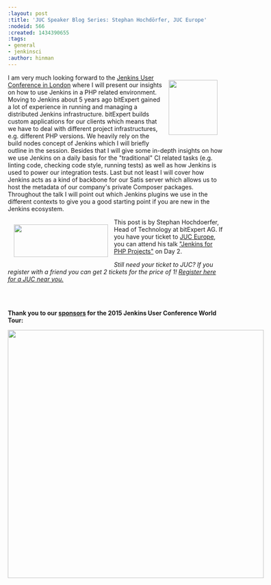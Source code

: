 ```yaml
---
:layout: post
:title: 'JUC Speaker Blog Series: Stephan Hochdörfer, JUC Europe'
:nodeid: 566
:created: 1434390655
:tags:
- general
- jenkinsci
:author: hinman
---
```

<div style="float:right; margin:1em">
<img src="https://jenkins-ci.org/sites/default/files/images/Jenkins_Butler_0.png" width=114 height=128>
</div>

<p>I am very much looking forward to the <a href="https://www.cloudbees.com/jenkins/juc-2015/europe">Jenkins User Conference in London</a> where I will present our insights on how to use Jenkins in a PHP related environment. Moving to Jenkins about 5 years ago bitExpert gained a lot of experience in running and managing a distributed Jenkins infrastructure. bitExpert builds custom applications for our clients which means that we have to deal with different project infrastructures, e.g. different PHP versions. We heavily rely on the build nodes concept of Jenkins which I will briefly outline in the session. Besides that I will give some in-depth insights on how we use Jenkins on a daily basis for the "traditional" CI related tasks (e.g. linting code, checking code style, running tests) as well as how Jenkins is used to power our integration tests. Last but not least I will cover how Jenkins acts as a kind of backbone for our Satis server which allows us to host the metadata of our company's private Composer packages. Throughout the talk I will point out which Jenkins plugins we use in the different contexts to give you a good starting point if you are new in the Jenkins ecosystem.
</p>

<div style="float:left; margin:1em">
<img src="http://jenkins-ci.org/sites/default/files/images/bitExpert-logo_0.png" width=220 height=76>
</div>

<p>This post is by Stephan Hochdoerfer, Head of Technology at bitExpert AG. If you have your ticket to <a href="http://www.cloudbees.com/jenkins/juc-2015/europe">JUC Europe</a>, you can attend his talk <a href="https://www.cloudbees.com/jenkins/juc-2015/abstracts/europe/01-01-1130-hochdoerfer">"Jenkins for PHP Projects"</a> on Day 2.</p>

<p><i>Still need your ticket to JUC? If you register with a friend you can get 2 tickets for the price of 1! <a href="http://www.cloudbees.com/jenkins/juc-2015/">Register here for a JUC near you.</a></i></p>
<br><br>
<p><b>Thank you to our <a href="http://www.cloudbees.com/jenkins/juc-2015/sponsors">sponsors</a> for the 2015 Jenkins User Conference World Tour:</p></b>

<div style="float:left; margin:0em">
<img src="http://jenkins-ci.org/sites/default/files/images/sponsors-06032015-02_0.png" width=598 height=579>
</div>
